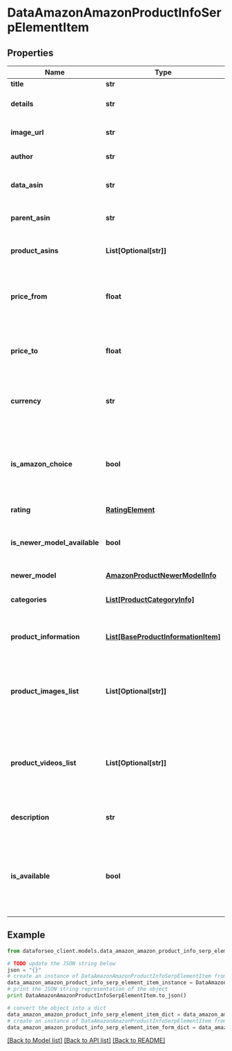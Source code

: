 # DataAmazonAmazonProductInfoSerpElementItem


## Properties

Name | Type | Description | Notes
------------ | ------------- | ------------- | -------------
**title** | **str** | product title | [optional] 
**details** | **str** | product specs and other details | [optional] 
**image_url** | **str** | the URL of the product image | [optional] 
**author** | **str** | product brand name | [optional] 
**data_asin** | **str** | ASIN of the product received in a POST array | [optional] 
**parent_asin** | **str** | parent ASIN of the product | [optional] 
**product_asins** | **List[Optional[str]]** | ASINs of all found product modifications | [optional] 
**price_from** | **float** | the lower limit of the product price range example: 49.98 | [optional] 
**price_to** | **float** | the upper limit of the product price range example: 384.99 | [optional] 
**currency** | **str** | currency in the ISO format example: USD | [optional] 
**is_amazon_choice** | **bool** | “Amazon’s choice” label if the value is true, the product is marked with the “Amazon’s choice” label | [optional] 
**rating** | [**RatingElement**](RatingElement.md) |  | [optional] 
**is_newer_model_available** | **bool** | indicates whether the newer model of the product is available | [optional] 
**newer_model** | [**AmazonProductNewerModelInfo**](AmazonProductNewerModelInfo.md) |  | [optional] 
**categories** | [**List[ProductCategoryInfo]**](ProductCategoryInfo.md) | contains related product categories | [optional] 
**product_information** | [**List[BaseProductInformationItem]**](BaseProductInformationItem.md) | contains related product information | [optional] 
**product_images_list** | **List[Optional[str]]** | contains URLs for all images of the product displayed on the left side of the main image | [optional] 
**product_videos_list** | **List[Optional[str]]** | contains URLs for all videos of the product displayed on the right side of the main video | [optional] 
**description** | **str** | contains description of the product | [optional] 
**is_available** | **bool** | indicates whether the product is available for ordering if the value is true, the product can be ordered | [optional] 

## Example

```python
from dataforseo_client.models.data_amazon_amazon_product_info_serp_element_item import DataAmazonAmazonProductInfoSerpElementItem

# TODO update the JSON string below
json = "{}"
# create an instance of DataAmazonAmazonProductInfoSerpElementItem from a JSON string
data_amazon_amazon_product_info_serp_element_item_instance = DataAmazonAmazonProductInfoSerpElementItem.from_json(json)
# print the JSON string representation of the object
print DataAmazonAmazonProductInfoSerpElementItem.to_json()

# convert the object into a dict
data_amazon_amazon_product_info_serp_element_item_dict = data_amazon_amazon_product_info_serp_element_item_instance.to_dict()
# create an instance of DataAmazonAmazonProductInfoSerpElementItem from a dict
data_amazon_amazon_product_info_serp_element_item_form_dict = data_amazon_amazon_product_info_serp_element_item.from_dict(data_amazon_amazon_product_info_serp_element_item_dict)
```
[[Back to Model list]](../README.md#documentation-for-models) [[Back to API list]](../README.md#documentation-for-api-endpoints) [[Back to README]](../README.md)


